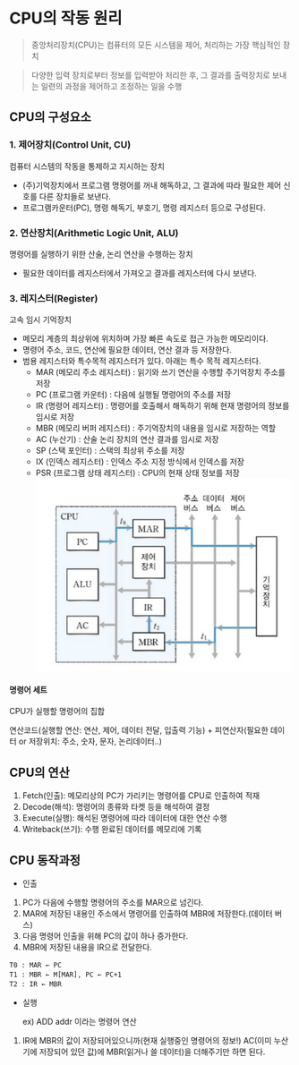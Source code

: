 # CPU의 작동 원리
> 중앙처리장치(CPU)는 컴퓨터의 모든 시스템을 제어, 처리하는 가장 핵심적인 장치

> 다양한 입력 장치로부터 정보를 입력받아 처리한 후, 그 결과를 출력장치로 보내는 일련의 과정을 제어하고 조정하는 일을 수행

## CPU의 구성요소
### 1. 제어장치(Control Unit, CU)
컴퓨터 시스템의 작동을 통제하고 지시하는 장치
- (주)기억장치에서 프로그램 명령어를 꺼내 해독하고, 그 결과에 따라 필요한 제어 신호를 다른 장치들로 보낸다.
- 프로그램카운터(PC), 명령 해독기, 부호기, 명령 레지스터 등으로 구성된다.

### 2. 연산장치(Arithmetic Logic Unit, ALU)
명령어를 실행하기 위한 산술, 논리 연산을 수행하는 장치
- 필요한 데이터를 레지스터에서 가져오고 결과를 레지스터에 다시 보낸다.

### 3. 레지스터(Register)
고속 임시 기억장치
- 메모리 계층의 최상위에 위치하며 가장 빠른 속도로 접근 가능한 메모리이다.
- 명령어 주소, 코드, 연산에 필요한 데이터, 연산 결과 등 저장한다.
- 범용 레지스터와 특수목적 레지스터가 있다. 아래는 특수 목적 레지스터다.
    - MAR (메모리 주소 레지스터) : 읽기와 쓰기 연산을 수행할 주기억장치 주소를 저장
    - PC (프로그램 카운터) : 다음에 실행될 명령어의 주소를 저장
    - IR (명령어 레지스터) : 명령어를 호출해서 해독하기 위해 현재 명령어의 정보를 임시로 저장
    - MBR (메모리 버퍼 레지스터) : 주기억장치의 내용을 임시로 저장하는 역할
    - AC (누산기) : 산술 논리 장치의 연산 결과를 임시로 저장
    - SP (스택 포인터) : 스택의 최상위 주소를 저장
    - IX (인덱스 레지스터) : 인덱스 주소 지정 방식에서 인덱스를 저장
    - PSR (프로그램 상태 레지스터) : CPU의 현재 상태 정보를 저장
![Alt text](images\image-register.png)

#### 명령어 세트
CPU가 실행할 명령어의 집합

연산코드(실행할 연산: 연산, 제어, 데이터 전달, 입출력 기능) 
+
피연산자(필요한 데이터 or 저장위치: 주소, 숫자, 문자, 논리데이터..)

## CPU의 연산
1. Fetch(인출): 메모리상의 PC가 가리키는 명령어를 CPU로 인출하여 적재
2. Decode(해석): 명령어의 종류와 타켓 등을 해석하여 결정
3. Execute(실행): 해석된 명령어에 따라 데이터에 대한 연산 수행
4. Writeback(쓰기): 수행 완료된 데이터를 메모리에 기록

## CPU 동작과정
- 인출
1. PC가 다음에 수행할 명령어의 주소를 MAR으로 넘긴다.
2. MAR에 저장된 내용인 주소에서 명령어를 인출하여 MBR에 저장한다.(데이터 버스)
3. 다음 명령어 인출을 위해 PC의 값이 하나 증가한다.
4. MBR에 저장된 내용을 IR으로 전달한다.

```html
T0 : MAR ← PC
T1 : MBR ← M[MAR], PC ← PC+1
T2 : IR ← MBR
```

- 실행

    ex) ADD addr 이라는 명령어 연산

1. IR에 MBR의 값이 저장되어있으니까(현재 실행중인 명령어의 정보!) AC(이미 누산기에 저장되어 있던 값)에 MBR(읽거나 쓸 데이터)을 더해주기만 하면 된다.